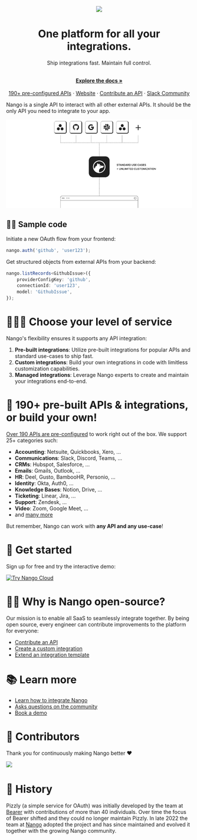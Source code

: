 <div align="center">
  
<img src="/assets/nango-logo.png?raw=true" width="350">

</div>

<h1 align="center">One platform for all your integrations.</h1>

<div align="center">
Ship integrations fast. Maintain full control.
</div>

<p align="center">
    <br />
    <a href="https://docs.nango.dev/" rel="dofollow"><strong>Explore the docs »</strong></a>
    <br />

  <br/>
    <a href="https://nango.dev/integrations">190+ pre-configured APIs</a>
    ·
    <a href="https://nango.dev">Website</a>
    ·
    <a href="https://docs.nango.dev/customize/guides/contribute-an-api">Contribute an API</a>
    ·
    <a href="https://nango.dev/slack">Slack Community</a>
</p>

Nango is a single API to interact with all other external APIs. It should be the only API you need to integrate to your app.

<img src="/docs-v2/images/overview.png">

## 👩‍💻 Sample code 

Initiate a new OAuth flow from your frontend:

```js
nango.auth('github', 'user123');
```

Get structured objects from external APIs from your backend:

```ts
nango.listRecords<GithubIssue>({
    providerConfigKey: 'github',
    connectionId: 'user123',
    model: 'GithubIssue',
});
```

# 👩🏻‍🔧 Choose your level of service

Nango's flexibility ensures it supports any API integration:

1. **Pre-built integrations**: Utilize pre-built integrations for popular APIs and standard use-cases to ship fast.
2. **Custom integrations**: Build your own integrations in code with limitless customization capabilities.
3. **Managed integrations**: Leverage Nango experts to create and maintain your integrations end-to-end.

# 🔌 190+ pre-built APIs & integrations, or build your own!

[Over 190 APIs are pre-configured](https://nango.dev/integrations) to work right out of the box. We support 25+ categories such:
- **Accounting**: Netsuite, Quickbooks, Xero, ...
- **Communications**: Slack, Discord, Teams, ...
- **CRMs**: Hubspot, Salesforce, ...
- **Emails**: Gmails, Outlook, ...
- **HR**: Deel, Gusto, BambooHR, Personio, ...
- **Identity**: Okta, Auth0, ...
- **Knowledge Bases**: Notion, Drive, ...
- **Ticketing**: Linear, Jira, ...
- **Support**: Zendesk, ...
- **Video**: Zoom, Google Meet, ...
- and [many more](https://nango.dev/integrations)

But remember, Nango can work with **any API and any use-case**!

# 🚀 Get started

Sign up for free and try the interactive demo:

<a href="https://app.nango.dev/signup" target="_blank">
  <img src="https://raw.githubusercontent.com/NangoHQ/nango/6f49ab92c0ffc18c1d0f44d9bd96c62ac97aaa8d/docs/static/img/nango-deploy-button.svg" alt="Try Nango Cloud" width="215"/>
</a>

# 🙋‍♀️ Why is Nango open-source?

Our mission is to enable all SaaS to seamlessly integrate together. By being open source, every engineer can contribute improvements to the platform for everyone:
- [Contribute an API](/customize/guides/contribute-an-api)
- [Create a custom integration](/customize/guides/create-a-custom-integration)
- [Extend an integration template](/customize/guides/extend-an-integration-template)

# 📚 Learn more

- [Learn how to integrate Nango](https://docs.nango.dev/integrate/overview)
- [Asks questions on the community](https://nango.dev/slack)
- [Book a demo](https://calendly.com/rguldener/30min)

# 💪 Contributors

Thank you for continuously making Nango better ❤️

<a href="https://github.com/nangohq/nango/graphs/contributors">
  <img src="https://contrib.rocks/image?repo=nangohq/nango" />
</a>

# 🐻 History

Pizzly (a simple service for OAuth) was initially developed by the team at [Bearer](https://www.bearer.com/?ref=pizzly) with contributions of more than 40 individuals. Over time the focus of Bearer shifted and they could no longer maintain Pizzly. In late 2022 the team at [Nango](https://www.nango.dev) adopted the project and has since maintained and evolved it together with the growing Nango community.

